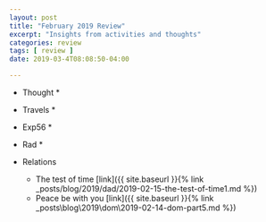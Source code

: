 ```yaml
---
layout: post
title: "February 2019 Review"
excerpt: "Insights from activities and thoughts"
categories: review
tags: [ review ]
date: 2019-03-4T08:08:50-04:00

---
```


* Thought
  *


* Travels
  *

* Exp56
  *

* Rad
  *

* Relations
  * The test of time [link]({{ site.baseurl }}{% link _posts/blog/2019/dad/2019-02-15-the-test-of-time1.md %})
  * Peace be with you [link]({{ site.baseurl }}{% link _posts\blog\2019\dom\2019-02-14-dom-part5.md %})
  
